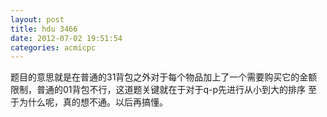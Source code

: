 ```yaml
---
layout: post
title: hdu 3466 
date: 2012-07-02 19:51:54
categories: acmicpc
---
```


题目的意思就是在普通的31背包之外对于每个物品加上了一个需要购买它的金额限制，普通的01背包不行，这道题关键就在于对于q-p先进行从小到大的排序 至于为什么呢，真的想不通。以后再搞懂。 